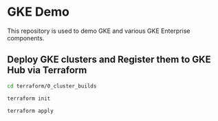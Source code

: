 # GKE Demo

This repository is used to demo GKE and various GKE Enterprise components.

## Deploy GKE clusters and Register them to GKE Hub via Terraform

```bash
cd terraform/0_cluster_builds

terraform init

terraform apply
```
